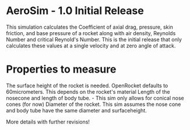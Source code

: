 # AeroSim - 1.0 Initial Release
This simulation calculates the Coefficient of axial drag, pressure, skin friction, and base pressure of a rocket along with air density, Reynolds Number and critical Reynold's Number. 
This is the initial release that only calculates these values at a single velocity and at zero angle of attack.

# Properties to measure
The surface height of the rocket is needed. OpenRocket defaults to 60micrometers. This depends on the rocket's material
Length of the nosecone and length of body tube. - This sim only allows for conical nose cones (for now)
Diameter of the rocket. 
This sim assumes the nose cone and body tube have the same diameter and surfaceheight.

More details with further revisions!


